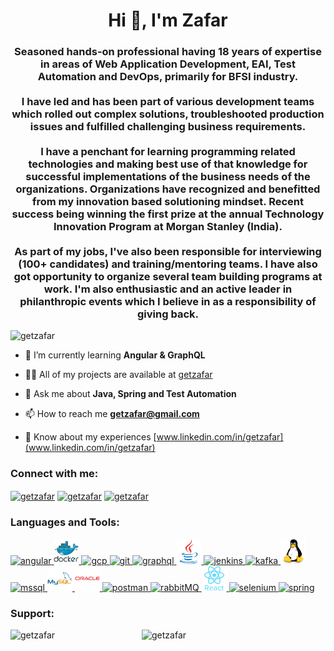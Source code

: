 <h1 align="center">Hi 👋, I'm Zafar</h1>
<h3 align="center">Seasoned hands-on professional having 18 years of expertise in areas of Web Application Development, EAI, Test Automation and DevOps, primarily for BFSI industry. <br/><br/>I have led and has been part of various development teams which rolled out complex solutions, troubleshooted production issues and fulfilled challenging business requirements. <br/><br/>I have a penchant for learning programming related technologies and making best use of that knowledge for successful implementations of the business needs of the organizations. Organizations have recognized and benefitted from my innovation based solutioning mindset. Recent success being winning the first prize at the annual Technology Innovation Program at Morgan Stanley (India). <br/><br/>As part of my jobs, I've also been responsible for interviewing (100+ candidates) and training/mentoring teams. I have also got opportunity to organize several team building programs at work. I'm also enthusiastic and an active leader in philanthropic events which I believe in as a responsibility of giving back.</h3>

<p align="left"> <img src="https://komarev.com/ghpvc/?username=getzafar&label=Profile%20views&color=0e75b6&style=flat" alt="getzafar" /> </p>

- 🌱 I’m currently learning **Angular & GraphQL**

- 👨‍💻 All of my projects are available at [getzafar](getzafar)

- 💬 Ask me about **Java, Spring and Test Automation**

- 📫 How to reach me **getzafar@gmail.com**

- 📄 Know about my experiences [www.linkedin.com/in/getzafar](www.linkedin.com/in/getzafar)

<h3 align="left">Connect with me:</h3>
<p align="left">
<a href="https://twitter.com/getzafar" target="blank"><img align="center" src="https://raw.githubusercontent.com/rahuldkjain/github-profile-readme-generator/master/src/images/icons/Social/twitter.svg" alt="getzafar" height="30" width="40" /></a>
<a href="https://linkedin.com/in/getzafar" target="blank"><img align="center" src="https://raw.githubusercontent.com/rahuldkjain/github-profile-readme-generator/master/src/images/icons/Social/linked-in-alt.svg" alt="getzafar" height="30" width="40" /></a>
<a href="https://www.leetcode.com/getzafar" target="blank"><img align="center" src="https://raw.githubusercontent.com/rahuldkjain/github-profile-readme-generator/master/src/images/icons/Social/leet-code.svg" alt="getzafar" height="30" width="40" /></a>
</p>

<h3 align="left">Languages and Tools:</h3>
<p align="left"> <a href="https://angular.io" target="_blank" rel="noreferrer"> <img src="https://angular.io/assets/images/logos/angular/angular.svg" alt="angular" width="40" height="40"/> </a> <a href="https://www.docker.com/" target="_blank" rel="noreferrer"> <img src="https://raw.githubusercontent.com/devicons/devicon/master/icons/docker/docker-original-wordmark.svg" alt="docker" width="40" height="40"/> </a> <a href="https://cloud.google.com" target="_blank" rel="noreferrer"> <img src="https://www.vectorlogo.zone/logos/google_cloud/google_cloud-icon.svg" alt="gcp" width="40" height="40"/> </a> <a href="https://git-scm.com/" target="_blank" rel="noreferrer"> <img src="https://www.vectorlogo.zone/logos/git-scm/git-scm-icon.svg" alt="git" width="40" height="40"/> </a> <a href="https://graphql.org" target="_blank" rel="noreferrer"> <img src="https://www.vectorlogo.zone/logos/graphql/graphql-icon.svg" alt="graphql" width="40" height="40"/> </a> <a href="https://www.java.com" target="_blank" rel="noreferrer"> <img src="https://raw.githubusercontent.com/devicons/devicon/master/icons/java/java-original.svg" alt="java" width="40" height="40"/> </a> <a href="https://www.jenkins.io" target="_blank" rel="noreferrer"> <img src="https://www.vectorlogo.zone/logos/jenkins/jenkins-icon.svg" alt="jenkins" width="40" height="40"/> </a> <a href="https://kafka.apache.org/" target="_blank" rel="noreferrer"> <img src="https://www.vectorlogo.zone/logos/apache_kafka/apache_kafka-icon.svg" alt="kafka" width="40" height="40"/> </a> <a href="https://www.linux.org/" target="_blank" rel="noreferrer"> <img src="https://raw.githubusercontent.com/devicons/devicon/master/icons/linux/linux-original.svg" alt="linux" width="40" height="40"/> </a> <a href="https://www.microsoft.com/en-us/sql-server" target="_blank" rel="noreferrer"> <img src="https://www.svgrepo.com/show/303229/microsoft-sql-server-logo.svg" alt="mssql" width="40" height="40"/> </a> <a href="https://www.mysql.com/" target="_blank" rel="noreferrer"> <img src="https://raw.githubusercontent.com/devicons/devicon/master/icons/mysql/mysql-original-wordmark.svg" alt="mysql" width="40" height="40"/> </a> <a href="https://www.oracle.com/" target="_blank" rel="noreferrer"> <img src="https://raw.githubusercontent.com/devicons/devicon/master/icons/oracle/oracle-original.svg" alt="oracle" width="40" height="40"/> </a> <a href="https://postman.com" target="_blank" rel="noreferrer"> <img src="https://www.vectorlogo.zone/logos/getpostman/getpostman-icon.svg" alt="postman" width="40" height="40"/> </a> <a href="https://www.rabbitmq.com" target="_blank" rel="noreferrer"> <img src="https://www.vectorlogo.zone/logos/rabbitmq/rabbitmq-icon.svg" alt="rabbitMQ" width="40" height="40"/> </a> <a href="https://reactjs.org/" target="_blank" rel="noreferrer"> <img src="https://raw.githubusercontent.com/devicons/devicon/master/icons/react/react-original-wordmark.svg" alt="react" width="40" height="40"/> </a> <a href="https://www.selenium.dev" target="_blank" rel="noreferrer"> <img src="https://raw.githubusercontent.com/detain/svg-logos/780f25886640cef088af994181646db2f6b1a3f8/svg/selenium-logo.svg" alt="selenium" width="40" height="40"/> </a> <a href="https://spring.io/" target="_blank" rel="noreferrer"> <img src="https://www.vectorlogo.zone/logos/springio/springio-icon.svg" alt="spring" width="40" height="40"/> </a> </p>

<h3 align="left">Support:</h3>
<p><a href="https://www.buymeacoffee.com/getzafar"> <img align="left" src="https://cdn.buymeacoffee.com/buttons/v2/default-yellow.png" height="50" width="210" alt="getzafar" /></a><a href="https://ko-fi.com/getzafar"> <img align="left" src="https://cdn.ko-fi.com/cdn/kofi3.png?v=3" height="50" width="210" alt="getzafar" /></a></p><br><br>
